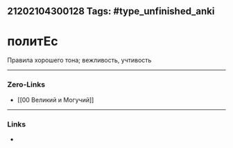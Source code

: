 21202104300128
Tags: #type_unfinished_anki
---
# политЕс

Правила хорошего тона; вежливость, учтивость

---
### Zero-Links
- [[00 Великий и Могучий]]
---
### Links
-